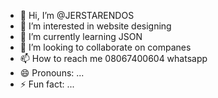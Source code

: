 - 👋 Hi, I’m @JERSTARENDOS
- 👀 I’m interested in website designing
- 🌱 I’m currently learning JSON
- 💞️ I’m looking to collaborate on companes
- 📫 How to reach me 08067400604  whatsapp
- 😄 Pronouns: ...
- ⚡ Fun fact: ...

<!---
JERSTARENDOS/JERSTARENDOS is a ✨ special ✨ repository because its `README.md` (this file) appears on your GitHub profile.
You can click the Preview link to take a look at your changes.
--->
